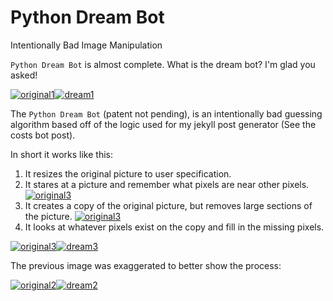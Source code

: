<!-- 2021-08-18- -->

# Python Dream Bot

Intentionally Bad Image Manipulation

`Python Dream Bot` is almost complete. What is the dream bot? I'm glad you asked!

[![original1](/assets/images/dream-bot/original1.jpg)](https://www.pexels.com/photo/selective-focus-photo-of-brown-monkey-2213575/)[![dream1](/assets/images/dream-bot/dream1.png)](/assets/images/dream-bot/dream1.png)

The `Python Dream Bot` (patent not pending), is an intentionally bad guessing algorithm based off of the logic used for my jekyll post generator (See the costs bot post).

In short it works like this:

1. It resizes the original picture to user specification.
1. It stares at a picture and remember what pixels are near other pixels.
   [![original3](/assets/images/dream-bot/original3.jpg)](https://www.pexels.com/photo/cute-corgi-in-front-of-a-laptop-5122188/)
1. It creates a copy of the original picture, but removes large sections of the picture.
   [![original3](/assets/images/dream-bot/intermediate3.png)](/assets/images/dream-bot/intermediate3.png)
1. It looks at whatever pixels exist on the copy and fill in the missing pixels.

[![original3](/assets/images/dream-bot/original3.jpg)](https://www.pexels.com/photo/cute-corgi-in-front-of-a-laptop-5122188/)[![dream3](/assets/images/dream-bot/dream3.png)](/assets/images/dream-bot/dream3.png)

The previous image was exaggerated to better show the process:

[![original2](/assets/images/dream-bot/original2.jpg)](https://www.pexels.com/photo/silhouette-photo-of-person-holding-door-knob-792032/)[![dream2](/assets/images/dream-bot/dream2.png)](/assets/images/dream-bot/dream2.png)
